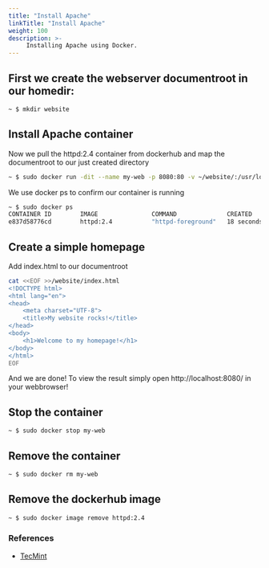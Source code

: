 ```yaml
---
title: "Install Apache"
linkTitle: "Install Apache"
weight: 100
description: >-
     Installing Apache using Docker.
---
```


## First we create the webserver documentroot in our homedir:
```bash
~ $ mkdir website
```
## Install Apache container
Now we pull the httpd:2.4 container from dockerhub and map the documentroot to our just created directory
```bash
~ $ sudo docker run -dit --name my-web -p 8080:80 -v ~/website/:/usr/local/apache2/htdocs/ httpd:2.4
```
We use docker ps to confirm our container is running
```bash
~ $ sudo docker ps
CONTAINER ID        IMAGE               COMMAND              CREATED             STATUS              PORTS                  NAMES
e837d58776cd        httpd:2.4           "httpd-foreground"   18 seconds ago      Up 16 seconds       0.0.0.0:8080->80/tcp   my-web
```
## Create a simple homepage
Add index.html to our documentroot 
```bash
cat <<EOF >>/website/index.html
<!DOCTYPE html>
<html lang="en">
<head>
    <meta charset="UTF-8">
    <title>My website rocks!</title>
</head>
<body>
    <h1>Welcome to my homepage!</h1>
</body>
</html>
EOF
```
And we are done! To view the result simply open http://localhost:8080/ in your webbrowser!

## Stop the container
```bash
~ $ sudo docker stop my-web
```
## Remove the container
```bash
~ $ sudo docker rm my-web
```
## Remove the dockerhub image
```bash
~ $ sudo docker image remove httpd:2.4
```
### References
- [TecMint](https://www.tecmint.com/install-apache-web-server-in-a-docker-container/)
